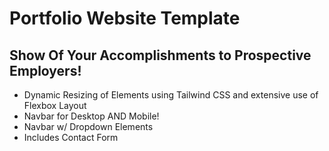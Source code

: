 # Portfolio Website Template

## Show Of Your Accomplishments to Prospective Employers!
- Dynamic Resizing of Elements using Tailwind CSS and extensive use of Flexbox Layout
- Navbar for Desktop AND Mobile!
- Navbar w/ Dropdown Elements
- Includes Contact Form 
